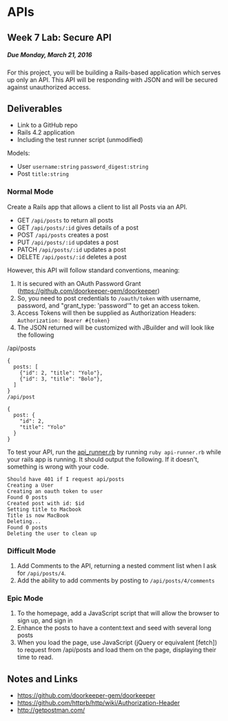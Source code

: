 # APIs
## Week 7 Lab: Secure API
##### Due Monday, March 21, 2016
For this project, you will be building a Rails-based application which serves up only an API. This API will be responding with JSON and will be secured against unauthorized access.

## Deliverables
* Link to a GitHub repo
* Rails 4.2 application
* Including the test runner script (unmodified)

Models:

* User `username:string` `password_digest:string`
* Post `title:string`

### Normal Mode
Create a Rails app that allows a client to list all Posts via an API.

* GET `/api/posts` to return all posts
* GET `/api/posts/:id` gives details of a post
* POST `/api/posts` creates a post
* PUT `/api/posts/:id` updates a post
* PATCH `/api/posts/:id` updates a post
* DELETE `/api/posts/:id` deletes a post

However, this API will follow standard conventions, meaning:

1. It is secured with an OAuth Password Grant (https://github.com/doorkeeper-gem/doorkeeper)
2. So, you need to post credentials to `/oauth/token` with username, password, and "grant_type: 'password'" to get an access token.
3. Access Tokens will then be supplied as Authorization Headers: `Authorization: Bearer #{token}`
4. The JSON returned will be customized with JBuilder and will look like the following

/api/posts
```
{
  posts: [
    {"id": 2, "title": "Yolo"},
    {"id": 3, "title": "Bolo"},
  ]
}
/api/post
```
```
{
  post: {
    "id": 2,
    "title": "Yolo"
  }
}
```
To test your API, run the [api_runner.rb](https://github.com/tiy-hou-q1-2016-rails/week-7-api-runner) by running `ruby api-runner.rb` while your rails app is running. It should output the following. If it doesn't, something is wrong with your code.
```
Should have 401 if I request api/posts
Creating a User
Creating an oauth token to user
Found 0 posts
Created post with id: $id
Setting title to Macbook
Title is now MacBook
Deleting...
Found 0 posts
Deleting the user to clean up
```

### Difficult Mode
1. Add Comments to the API, returning a nested comment list when I ask for `/api/posts/4`.
2. Add the ability to add comments by posting to `/api/posts/4/comments`

### Epic Mode
1. To the homepage, add a JavaScript script that will allow the browser to sign up, and sign in
2. Enhance the posts to have a content:text and seed with several long posts
3. When you load the page, use JavaScript (jQuery or equivalent [fetch]) to request from /api/posts and load them on the page, displaying their time to read.


## Notes and Links
* https://github.com/doorkeeper-gem/doorkeeper
* https://github.com/httprb/http/wiki/Authorization-Header
* http://getpostman.com/
